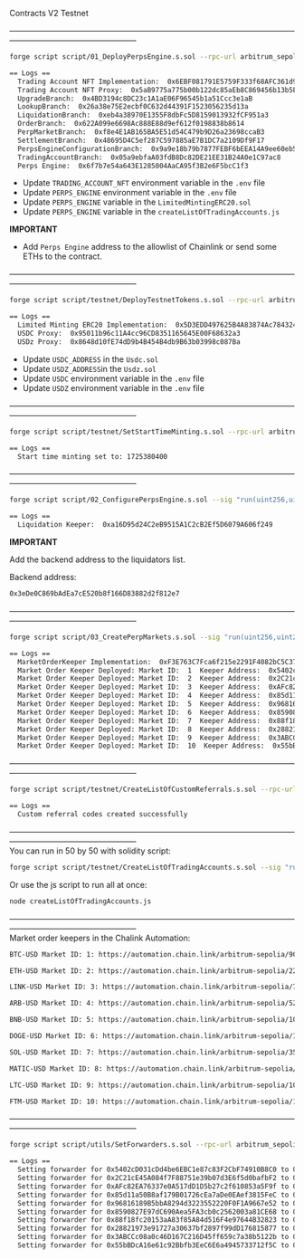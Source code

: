 Contracts V2 Testnet

————————————————————————————————————————————————————
```bash
forge script script/01_DeployPerpsEngine.s.sol --rpc-url arbitrum_sepolia --broadcast -vvvv
```

```bash
== Logs ==
  Trading Account NFT Implementation:  0x6EBF081791E5759F333f68AFC361d9BBeAd4221A
  Trading Account NFT Proxy:  0x5aB9775a775b00b122dc85aEb8C869456b13b5E1
  UpgradeBranch:  0x4BD3194c8DC23c1A1aE06F96545b1a51Ccc3e1aB
  LookupBranch:  0x26a38e75E2ecbf0C632d44391F1523056235d13a
  LiquidationBranch:  0xeb4a38970E1355F8dbFc5D8159013932fCF951a3
  OrderBranch:  0x622A099e6698Ac888E88d9ef612f0198838b8614
  PerpMarketBranch:  0xf8e4E1AB165BA5E51d54C479b9D26a23698ccaB3
  SettlementBranch:  0x48695D4C5ef287C597885aE7B1DC7a2109Df9F17
  PerpsEngineConfigurationBranch:  0x9a9e18b79b7877FEBF6bEEA14A9ee60eb5Ab40E9
  TradingAccountBranch:  0x05a9ebfaA03fdB8Dc82DE21EE31B24A0e1C97ac8
  Perps Engine:  0x6f7b7e54a643E1285004AaCA95f3B2e6F5bcC1f3
```


- Update `TRADING_ACCOUNT_NFT` environment variable in the `.env` file
- Update `PERPS_ENGINE` environment variable in the `.env` file
- Update `PERPS_ENGINE` variable in the `LimitedMintingERC20.sol`
- Update `PERPS_ENGINE` variable in the `createListOfTradingAccounts.js`

**IMPORTANT**

- Add `Perps Engine` address to the allowlist of Chainlink or send some ETHs to the contract.

————————————————————————————————————————————————————
```bash
forge script script/testnet/DeployTestnetTokens.s.sol --rpc-url arbitrum_sepolia --broadcast -vvvv
```

```bash
== Logs ==
  Limited Minting ERC20 Implementation:  0x5D3EDD497625B4A83874Ac784324328753193cA5
  USDC Proxy:  0x95011b96c11A4cc96CD8351165645E00F68632a3
  USDz Proxy:  0x8648d10fE74dD9b4B454B4db9B63b03998c087Ba
```

- Update `USDC_ADDRESS` in the `Usdc.sol`
- Update `USDZ_ADDRESS`in the `Usdz.sol`
- Update `USDC` environment variable in the `.env` file
- Update `USDZ` environment variable in the `.env` file

————————————————————————————————————————————————————
```bash
forge script script/testnet/SetStartTimeMinting.s.sol --rpc-url arbitrum_sepolia --broadcast -vvvv
```

```bash
== Logs ==
  Start time minting set to: 1725380400
```

————————————————————————————————————————————————————
```bash
forge script script/02_ConfigurePerpsEngine.s.sol --sig "run(uint256,uint256)" 1 2 --rpc-url arbitrum_sepolia --broadcast -vvvv
```

```bash
== Logs ==
  Liquidation Keeper:  0xa16D95d24C2eB9515A1C2cB2Ef5D6079A606f249
```

**IMPORTANT**

Add the backend address to the liquidators list.

Backend address:

```bash
0x3eDe0C869bAdEa7cE520b8f166D83882d2f812e7
```

————————————————————————————————————————————————————
```bash
forge script script/03_CreatePerpMarkets.s.sol --sig "run(uint256,uint256)" 1 10 --rpc-url arbitrum_sepolia --broadcast -vvvv
```

```bash
== Logs ==
  MarketOrderKeeper Implementation:  0xF3E763C7Fca6f215e2291F4082bC5C37818ee18C
  Market Order Keeper Deployed: Market ID:  1  Keeper Address:  0x5402cD031cDd4be6EBC1e87c83F2CbF74910B8C0
  Market Order Keeper Deployed: Market ID:  2  Keeper Address:  0x2C21cE45A084f7F88751e39b07d3E6f5d0bafbF2
  Market Order Keeper Deployed: Market ID:  3  Keeper Address:  0xAFc82EA76337e0A517dD1D5b27c2f610853a5F9f
  Market Order Keeper Deployed: Market ID:  4  Keeper Address:  0x85d11a50B8af179B01726cEa7aDe0EAef3815FeC
  Market Order Keeper Deployed: Market ID:  5  Keeper Address:  0x96816189B5bbA8294d3223552220F0F1A9667e52
  Market Order Keeper Deployed: Market ID:  6  Keeper Address:  0x8590827E97dC690Aea5FA3cb0c2562003a81CE68
  Market Order Keeper Deployed: Market ID:  7  Keeper Address:  0x88f18fc20153aA83f85A84d516F4e97644B32823
  Market Order Keeper Deployed: Market ID:  8  Keeper Address:  0x28821973e91727a30637bf2897f99dD176815877
  Market Order Keeper Deployed: Market ID:  9  Keeper Address:  0x3ABCCc08a0c46D167C216D45ff659c7a38b5122b
  Market Order Keeper Deployed: Market ID:  10  Keeper Address:  0x55bBDcA16e61c92Bbfb3EeC6E6a4945733712f5C
```

————————————————————————————————————————————————————
```bash
forge script script/testnet/CreateListOfCustomReferrals.s.sol --rpc-url arbitrum_sepolia --broadcast -vvvv
```

```bash
== Logs ==
  Custom referral codes created successfully
```
————————————————————————————————————————————————————
<br/>
You can run in 50 by 50 with solidity script:
```bash
forge script script/testnet/CreateListOfTradingAccounts.s.sol --sig "run(uint256,uint256)" 0 50 --rpc-url arbitrum_sepolia --broadcast --legacy -vvvv
```

Or use the js script to run all at once:
```bash
node createListOfTradingAccounts.js
```

————————————————————————————————————————————————————
<br/>
Market order keepers in the Chalink Automation:

```bash
BTC-USD Market ID: 1: https://automation.chain.link/arbitrum-sepolia/90288828766752025420065681979340487832907615164954474878130858312114572802820

ETH-USD Market ID: 2: https://automation.chain.link/arbitrum-sepolia/22724859653427040038333265196992261532600691781038222874262656527374323591436

LINK-USD Market ID: 3: https://automation.chain.link/arbitrum-sepolia/71280062757094415063577176279764411083044785898586669699989754562255680645047

ARB-USD Market ID: 4: https://automation.chain.link/arbitrum-sepolia/52421709066767344843019016708061370815671179932347678584237148917104442131304

BNB-USD Market ID: 5: https://automation.chain.link/arbitrum-sepolia/109549509299905944702164110313233113535309560685321601450478694536609972147182

DOGE-USD Market ID: 6: https://automation.chain.link/arbitrum-sepolia/104654517578662551959531702300175355227488660496497810788334776721028354514947

SOL-USD Market ID: 7: https://automation.chain.link/arbitrum-sepolia/35621757010058026145014009818377710677272340625864424800924593996152817697230

MATIC-USD Market ID: 8: https://automation.chain.link/arbitrum-sepolia/30214420403468262678569815066631317573545403301451271178037657656521827838679

LTC-USD Market ID: 9: https://automation.chain.link/arbitrum-sepolia/101208860049589550361438360855108562231942372946435897962569807109826448078229

FTM-USD Market ID: 10: https://automation.chain.link/arbitrum-sepolia/11886920437632908777712314774151618776394941799843815047975461379531670939078
```

————————————————————————————————————————————————————
<br/>

```bash
forge script script/utils/SetForwarders.s.sol --rpc-url arbitrum_sepolia --broadcast -vvvv
```

```bash
== Logs ==
  Setting forwarder for 0x5402cD031cDd4be6EBC1e87c83F2CbF74910B8C0 to 0xd07284c6eF58ebaaD73D5e04CB856E04cd7B6A6F
  Setting forwarder for 0x2C21cE45A084f7F88751e39b07d3E6f5d0bafbF2 to 0xD6e66f5533FB8D9aca018E1823eb9421239347be
  Setting forwarder for 0xAFc82EA76337e0A517dD1D5b27c2f610853a5F9f to 0x96f03bF3Aa48DF56F488a48b7B78877A53F716de
  Setting forwarder for 0x85d11a50B8af179B01726cEa7aDe0EAef3815FeC to 0x2787786Ec13137145014d10C43B3C1CDeF508fb4
  Setting forwarder for 0x96816189B5bbA8294d3223552220F0F1A9667e52 to 0xAd4a9E0BC0ad15d0438Fac49641bC3C12F046Ae1
  Setting forwarder for 0x8590827E97dC690Aea5FA3cb0c2562003a81CE68 to 0x32A596a0dDA92e882cf503fdDeCADC861dDFE1C7
  Setting forwarder for 0x88f18fc20153aA83f85A84d516F4e97644B32823 to 0xdf1C1CAD465085B290Fc0E4335bC527196d57132
  Setting forwarder for 0x28821973e91727a30637bf2897f99dD176815877 to 0x88Cf545bbDD68AAa84B44495C56E50F3106dA978
  Setting forwarder for 0x3ABCCc08a0c46D167C216D45ff659c7a38b5122b to 0xA2391BdA5c88f21018Bd8506798B1Ac24B83A75f
  Setting forwarder for 0x55bBDcA16e61c92Bbfb3EeC6E6a4945733712f5C to 0x84115F77DC31F4808c24f6848A35f4f920721509
```
